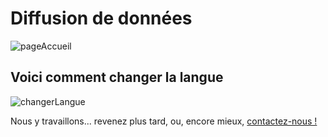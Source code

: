 # Diffusion de données

![pageAccueil](/images/prisesdÉcran/pageAccueil.png)

## Voici comment changer la langue
![changerLangue](/images/prisesdÉcran/changerLangue.png)

Nous y travaillons... revenez plus tard, ou, encore mieux, [contactez-nous !](mailto:julien.malard@mail.mcgill.ca)